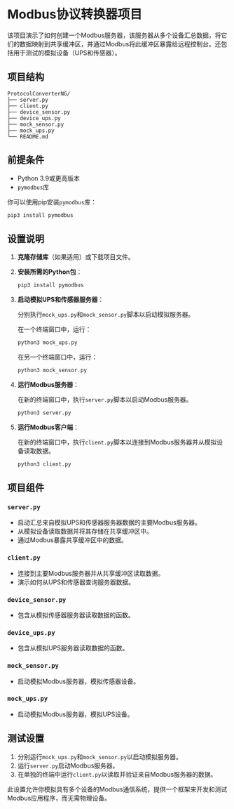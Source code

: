 # Modbus协议转换器项目

该项目演示了如何创建一个Modbus服务器，该服务器从多个设备汇总数据，将它们的数据映射到共享缓冲区，并通过Modbus将此缓冲区暴露给远程控制台。还包括用于测试的模拟设备（UPS和传感器）。

## 项目结构

```
ProtocolConverterNG/
├── server.py
├── client.py
├── device_sensor.py
├── device_ups.py
├── mock_sensor.py
├── mock_ups.py
└── README.md
```

## 前提条件

- Python 3.9或更高版本
- `pymodbus`库

你可以使用pip安装`pymodbus`库：

```bash
pip3 install pymodbus
```

## 设置说明

1. **克隆存储库**（如果适用）或下载项目文件。

2. **安装所需的Python包**：

   ```bash
   pip3 install pymodbus
   ```

3. **启动模拟UPS和传感器服务器**：

   分别执行`mock_ups.py`和`mock_sensor.py`脚本以启动模拟服务器。

   在一个终端窗口中，运行：

   ```bash
   python3 mock_ups.py
   ```

   在另一个终端窗口中，运行：

   ```bash
   python3 mock_sensor.py
   ```

4. **运行Modbus服务器**：

   在新的终端窗口中，执行`server.py`脚本以启动Modbus服务器。

   ```bash
   python3 server.py
   ```

5. **运行Modbus客户端**：

   在新的终端窗口中，执行`client.py`脚本以连接到Modbus服务器并从模拟设备读取数据。

   ```bash
   python3 client.py
   ```

## 项目组件

### `server.py`

- 启动汇总来自模拟UPS和传感器服务器数据的主要Modbus服务器。
- 从模拟设备读取数据并将其存储在共享缓冲区中。
- 通过Modbus暴露共享缓冲区中的数据。

### `client.py`

- 连接到主要Modbus服务器并从共享缓冲区读取数据。
- 演示如何从UPS和传感器查询服务器数据。

### `device_sensor.py`

- 包含从模拟传感器服务器读取数据的函数。

### `device_ups.py`

- 包含从模拟UPS服务器读取数据的函数。

### `mock_sensor.py`

- 启动模拟Modbus服务器，模拟传感器设备。

### `mock_ups.py`

- 启动模拟Modbus服务器，模拟UPS设备。

## 测试设置

1. 分别运行`mock_ups.py`和`mock_sensor.py`以启动模拟服务器。
2. 运行`server.py`启动Modbus服务器。
3. 在单独的终端中运行`client.py`以读取并验证来自Modbus服务器的数据。

此设置允许你模拟具有多个设备的Modbus通信系统，提供一个框架来开发和测试Modbus应用程序，而无需物理设备。